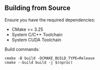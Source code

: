 ## Building from Source

Ensure you have the required dependencies:

 * CMake >= 3.25
 * System C/C++ Toolchain
 * System CUDA Toolchain

Build commands:
```
cmake -B build -DCMAKE_BUILD_TYPE=Release
cmake --build build -j $(nproc)
```
